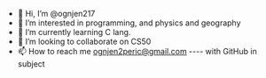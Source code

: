 - 👋 Hi, I’m @ognjen217
- 👀 I’m interested in programming, and physics and geography
- 🌱 I’m currently learning C lang.
- 💞️ I’m looking to collaborate on CS50
- 📫 How to reach me ognjen2peric@gmail.com  ----   with GitHub in subject

<!---
ognjen217/ognjen217 is a ✨ special ✨ repository because its `README.md` (this file) appears on your GitHub profile.
You can click the Preview link to take a look at your changes.
--->
